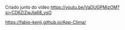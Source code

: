 Criado junto do vídeo https://youtu.be/VaDUGPMjzOM?si=CD6ZiZwJIa68_ysO

https://fabio-kenji.github.io/App-Clima/
